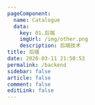```yaml
---
pageComponent: 
  name: Catalogue
  data: 
    key: 01.后端
    imgUrl: /img/other.png
    description: 后端技术
title: 后端
date: 2020-03-11 21:50:53
permalink: /backend
sidebar: false
article: false
comment: false
editLink: false
---
```


